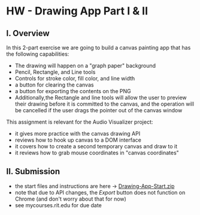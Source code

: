 # HW - Drawing App Part I & II

## I. Overview
In this 2-part exercise we are going to build a canvas painting app that has the following capabilities:
- The drawing will happen on a "graph paper" background
- Pencil, Rectangle, and Line tools
- Controls for stroke color, fill color, and line width
- a button for clearing the canvas
- a button for exporting the contents on the PNG
- Additionally,the Rectangle and line tools will allow the user to preview their drawing before it is committed to the canvas, and the operation will be cancelled if the user drags the pointer out of the canvas window

This assignment is relevant for the Audio Visualizer project:
- it gives more practice with the canvas drawing API
- reviews how to hook up canvas to a DOM interface
- it covers how to create a second temporary canvas and draw to it
- it reviews how to grab mouse coordinates in "canvas coordinates"
  
## II. Submission
- the start files and instructions are here -> [Drawing-App-Start.zip](_files/Drawing-App-Start.zip)
- note that due to API changes, the *Export* button does not function on Chrome (and don't worry about that for now)
- see mycourses.rit.edu for due date
